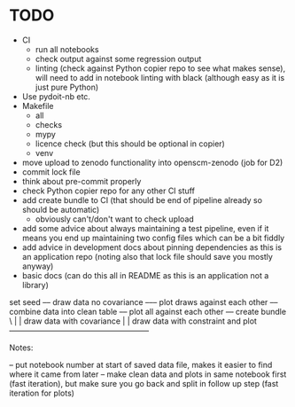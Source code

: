 # TODO

- CI
    - run all notebooks
    - check output against some regression output
    - linting (check against Python copier repo to see what makes sense), will need to add in notebook linting with black (although easy as it is just pure Python)
- Use pydoit-nb etc.
- Makefile
    - all
    - checks
    - mypy
    - licence check (but this should be optional in copier)
    - venv
- move upload to zenodo functionality into openscm-zenodo (job for D2)
- commit lock file
- think about pre-commit properly
- check Python copier repo for any other CI stuff
- add create bundle to CI (that should be end of pipeline already so should be automatic)
    - obviously can't/don't want to check upload
- add some advice about always maintaining a test pipeline, even if it means you end up maintaining two config files which can be a bit fiddly
- add advice in development docs about pinning dependencies as this is an application repo (noting also that lock file should save you mostly anyway)
- basic docs (can do this all in README as this is an application not a library)


set seed –– draw data no covariance ––– plot draws against each other –– combine data into clean table –– plot all against each other –– create bundle
          \                           |                               |
            draw data with covariance |
                                                                      |
draw data with constraint and plot ––––––––––––––––––––––––––––––––––––

Notes:

– put notebook number at start of saved data file, makes it easier to find where it came from later
– make clean data and plots in same notebook first (fast iteration), but make sure you go back and split in follow up step (fast iteration for plots)
